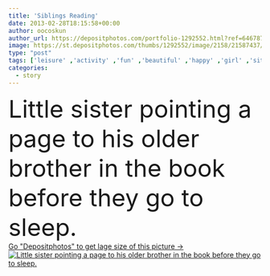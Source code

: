 ```yaml
---
title: 'Siblings Reading'
date: 2013-02-28T18:15:58+00:00
author: oocoskun
author_url: https://depositphotos.com/portfolio-1292552.html?ref=64678756
image: https://st.depositphotos.com/thumbs/1292552/image/2158/21587437/api_thumb_450.jpg?forcejpeg=true
type: "post"
tags: ['leisure' ,'activity' ,'fun' ,'beautiful' ,'happy' ,'girl' ,'sitting' ,'young' ,'smiling' ,'happiness' ,'joy' ,'cheerful' ,'cute' ,'child' ,'little' ,'family' ,'face' ,'blanket' ,'boy' ,'childhood' ,'pajamas' ,'pillow' ,'kid' ,'expression' ,'concept' ,'night' ,'adorable' ,'home' ,'fingers' ,'pointing' ,'cover' ,'together' ,'togetherness' ,'reading' ,'book' ,'education' ,'learn' ,'literature' ,'page' ,'in' ,'casual' ,'expressive' ,'covering' ,'brother' ,'sister' ,'bedtime' ,'sharing' ,'story' ,'showing' ,'Go' ]
categories: 
  - story
---
```

<div aling="center">
            <font size="60"> Little sister pointing a page to his older brother in the book before they go to sleep.</font>   
</div>
<div>
    <a href='https://st.depositphotos.com/thumbs/1292552/image/2158/21587437/api_thumb_450.jpg?forcejpeg=true?ref=64678756' target=_blank > Go "Depositphotos" to get lage size of this picture ->
        <img href='https://st.depositphotos.com/thumbs/1292552/image/2158/21587437/api_thumb_450.jpg?forcejpeg=true?ref=64678756' src='https://st.depositphotos.com/1292552/2158/i/950/depositphotos_21587437-stock-photo-siblings-reading.jpg?forcejpeg=true' alt='Little sister pointing a page to his older brother in the book before they go to sleep.' >
    </a>
</div>
